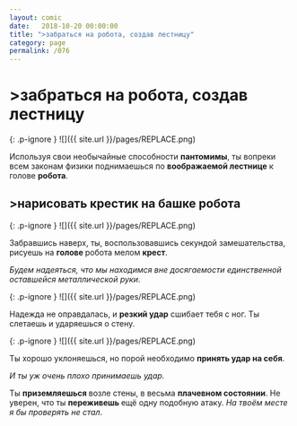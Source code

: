 ```yaml
---
layout: comic
date:   2018-10-20 00:00:00 
title: ">забраться на робота, создав лестницу"
category: page
permalink: /076
---
```

# >забраться на робота, создав лестницу

{: .p-ignore }
![]({{ site.url }}/pages/REPLACE.png)

Используя свои необычайные способности <strong>пантомимы</strong>, ты вопреки всем законам физики поднимаешься по <strong>воображаемой лестнице</strong> к голове <strong>робота</strong>.

## >нарисовать крестик на башке робота

{: .p-ignore }
![]({{ site.url }}/pages/REPLACE.png)

Забравшись наверх, ты, воспользовавшись секундой замешательства, рисуешь на <strong>голове </strong>робота мелом <strong>крест</strong>.

<em>Будем надеяться, что мы находимся вне досягаемости единственной оставшейся металлической руки</em>.

{: .p-ignore }
![]({{ site.url }}/pages/REPLACE.png)

Надежда не оправдалась, и <strong>резкий удар</strong> сшибает тебя с ног. Ты слетаешь и ударяешься о стену.

{: .p-ignore }
![]({{ site.url }}/pages/REPLACE.png)

Ты хорошо уклоняешься, но порой необходимо <strong>принять удар на себя</strong>.

<em>И ты уж очень плохо принимаешь удар.</em>

Ты <strong>приземляешься </strong>возле стены, в весьма <strong>плачевном состоянии</strong>. Не уверен, что ты <strong>переживешь </strong>ещё одну подобную атаку. <em>На твоём месте я бы проверять не стал</em>.
